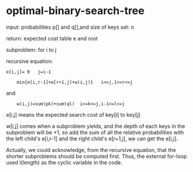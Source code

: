 # optimal-binary-search-tree

input: probabilities p[] and q[],and size of keys set: n

return: expected cost table e and root

subproblem: for i to j

recursive equation:


	e[i,j]=	0	j=i-1

		min{e[i,r-1]+e[r+1,j]+w(i,j)}	i<=j,1<=r<=j
and

		w(i,j)=sum(pk)+sum(ql)	i<=k<=j,i-1<=l<=j
    
e[i,j] means the expected search cost of key[i] to key[j]

w[i,j] comes when a subproblem yields, and the depth of each keys in the subproblem will be +1, so add the sum of all the relative probabilities with the left child's e[i,r-1] and the right child's e[r+1,j], we can get the e[i,j].

Actually, we could acknowledge, from the recursive equation, that the shorter subproblems should be computed first. Thus, the external for-loop used l(length) as the cyclic variable in the code.
